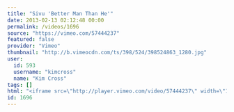 ```yaml
---
title: "Sivu 'Better Man Than He'"
date: 2013-02-13 02:12:48 00:00
permalink: /videos/1696
source: "https://vimeo.com/57444237"
featured: false
provider: "Vimeo"
thumbnail: "http://b.vimeocdn.com/ts/398/524/398524863_1280.jpg"
user:
  id: 593
  username: "kimcross"
  name: "Kim Cross"
tags: []
html: "<iframe src=\"http://player.vimeo.com/video/57444237\" width=\"1280\" height=\"720\" frameborder=\"0\" webkitAllowFullScreen mozallowfullscreen allowFullScreen></iframe>"
id: 1696
---
```


